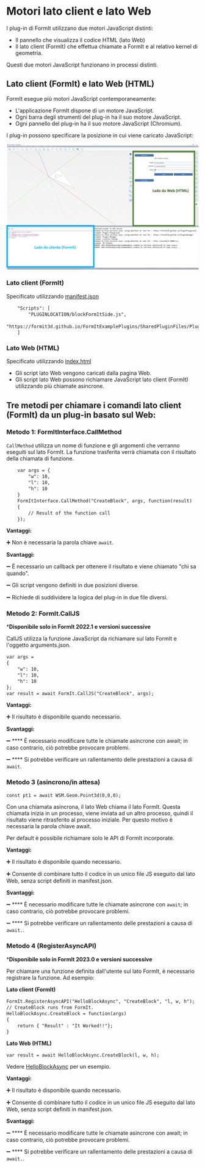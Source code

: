 # Motori lato client e lato Web

I plug-in di FormIt utilizzano due motori JavaScript distinti:

* Il pannello che visualizza il codice HTML (lato Web)
* Il lato client (FormIt) che effettua chiamate a FormIt e al relativo kernel di geometria.

Questi due motori JavaScript funzionano in processi distinti.

## **Lato client (FormIt) e lato Web (HTML)**

FormIt esegue più motori JavaScript contemporaneamente:

* L'applicazione FormIt dispone di un motore JavaScript.
* Ogni barra degli strumenti del plug-in ha il suo motore JavaScript.
* Ogni pannello del plug-in ha il suo motore JavaScript (Chromium).

I plug-in possono specificare la posizione in cui viene caricato JavaScript:

![](../../../.gitbook/assets/d14.png)

### Lato client (FormIt)

Specificato utilizzando [manifest.json](https://github.com/FormIt3D/FormItExamplePlugins/blob/master/HelloBlockAsync/v23\_0/manifest.json#L8)

```
    "Scripts": [
        "PLUGINLOCATION/blockFormItSide.js",
        "https://formit3d.github.io/FormItExamplePlugins/SharedPluginFiles/PluginUtils18_0.js"
    ]
```

### Lato Web (HTML)

Specificato utilizzando [index.html](https://github.com/FormIt3D/FormItExamplePlugins/blob/master/HelloBlockAsync/v23\_0/index.html#L7)

* Gli script lato Web vengono caricati dalla pagina Web.
* Gli script lato Web possono richiamare JavaScript lato client (FormIt) utilizzando più chiamate asincrone.

## Tre metodi per chiamare i comandi lato client (FormIt) da un plug-in basato sul Web:

### Metodo 1: FormItInterface.CallMethod

`CallMethod` utilizza un nome di funzione e gli argomenti che verranno eseguiti sul lato FormIt. La funzione trasferita verrà chiamata con il risultato della chiamata di funzione.

```
    var args = {
        "w": 10,
        "l": 10,
        "h": 10
    }
    FormItInterface.CallMethod("CreateBlock", args, function(result)
    {
        // Result of the function call
    });
```

**Vantaggi:**

➕ Non è necessaria la parola chiave `await`.

**Svantaggi:**

➖ È necessario un callback per ottenere il risultato e viene chiamato "chi sa quando".

➖ Gli script vengono definiti in due posizioni diverse.

➖ Richiede di suddividere la logica del plug-in in due file diversi.

### **Metodo 2: FormIt.CallJS**

***Disponibile solo in FormIt 2022.1 e versioni successive**

CallJS utilizza la funzione JavaScript da richiamare sul lato FormIt e l'oggetto arguments.json.

```
var args =
{
    "w": 10,
    "l": 10,
    "h": 10
};
var result = await FormIt.CallJS("CreateBlock", args);
```

**Vantaggi:**

➕ Il risultato è disponibile quando necessario.

**Svantaggi:**

➖ **** È necessario modificare tutte le chiamate asincrone con await; in caso contrario, ciò potrebbe provocare problemi.

➖ **** Si potrebbe verificare un rallentamento delle prestazioni a causa di `await`.

### **Metodo 3 (asincrono/in attesa)**

```
const pt1 = await WSM.Geom.Point3d(0,0,0);
```

Con una chiamata asincrona, il lato Web chiama il lato FormIt. Questa chiamata inizia in un processo, viene inviata ad un altro processo, quindi il risultato viene ritrasferito al processo iniziale. Per questo motivo è necessaria la parola chiave await.

Per default è possibile richiamare solo le API di FormIt incorporate.

**Vantaggi:**

➕ Il risultato è disponibile quando necessario.

➕ Consente di combinare tutto il codice in un unico file JS eseguito dal lato Web, senza script definiti in manifest.json.

**Svantaggi:**

➖ **** È necessario modificare tutte le chiamate asincrone con `await`; in caso contrario, ciò potrebbe provocare problemi.

➖ **** Si potrebbe verificare un rallentamento delle prestazioni a causa di `await.`.

### Metodo 4 (RegisterAsyncAPI)

***Disponibile solo in FormIt 2023.0 e versioni successive**

Per chiamare una funzione definita dall'utente sul lato FormIt, è necessario registrare la funzione. Ad esempio:

**Lato client (FormIt)**

```
FormIt.RegisterAsyncAPI("HelloBlockAsync", "CreateBlock", "l, w, h");
// CreateBlock runs from FormIt.
HelloBlockAsync.CreateBlock = function(args)
{
    return { "Result" : "It Worked!!"};
}
```

**Lato Web (HTML)**

```
var result = await HelloBlockAsync.CreateBlock(l, w, h);
```

Vedere [HelloBlockAsync](https://github.com/FormIt3D/FormItExamplePlugins/tree/master/HelloBlockAsync/v23\_0) per un esempio.

**Vantaggi:**

➕ Il risultato è disponibile quando necessario.

➕ Consente di combinare tutto il codice in un unico file JS eseguito dal lato Web, senza script definiti in manifest.json.

**Svantaggi:**

➖ **** È necessario modificare tutte le chiamate asincrone con await; in caso contrario, ciò potrebbe provocare problemi.

➖ **** Si potrebbe verificare un rallentamento delle prestazioni a causa di `await.`.

##
